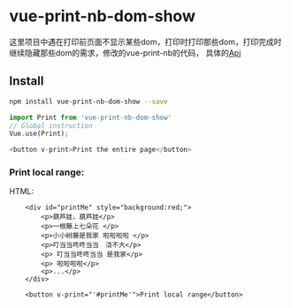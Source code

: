 # vue-print-nb-dom-show

这里项目中遇在打印前页面不显示某些dom，打印时打印那些dom，打印完成时继续隐藏那些dom的需求，修改的vue-print-nb的代码，
具体的[Api](https://github.com/Power-kxLee/vue-print-nb)

<!-- /TOC -->
## Install


```bash
npm install vue-print-nb-dom-show --save
```


```javascript
import Print from 'vue-print-nb-dom-show'
// Global instruction 
Vue.use(Print);

<button v-print>Print the entire page</button>
```


### Print local range:

HTML:
```
    <div id="printMe" style="background:red;">
        <p>葫芦娃，葫芦娃</p>
        <p>一根藤上七朵花 </p>
        <p>小小树藤是我家 啦啦啦啦 </p>
        <p>叮当当咚咚当当　浇不大</p>
        <p> 叮当当咚咚当当 是我家</p>
        <p> 啦啦啦啦</p>
        <p>...</p>
    </div>

    <button v-print="'#printMe'">Print local range</button>
```
